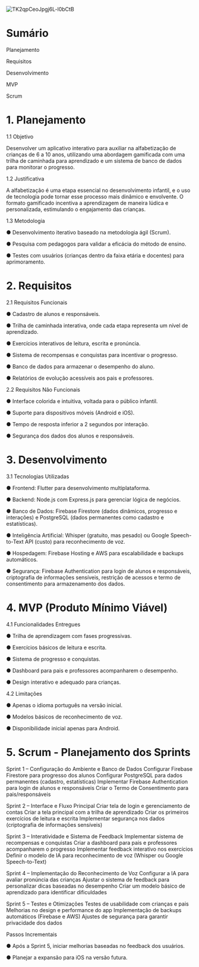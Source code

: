 ![TK2qpCeoJpgj6L-l0bCtB](https://github.com/user-attachments/assets/0f751e4f-a257-4086-bf06-0d8a7469f918)

# Sumário

Planejamento

Requisitos

Desenvolvimento

MVP

Scrum

# 1. Planejamento


1.1 Objetivo

Desenvolver um aplicativo interativo para auxiliar na alfabetização de crianças de 6 a 10 anos, utilizando uma abordagem gamificada com uma trilha de caminhada para aprendizado e um sistema de banco de dados para monitorar o progresso.


1.2 Justificativa

A alfabetização é uma etapa essencial no desenvolvimento infantil, e o uso de tecnologia pode tornar esse processo mais dinâmico e envolvente. O formato gamificado incentiva a aprendizagem de maneira lúdica e personalizada, estimulando o engajamento das crianças.


1.3 Metodologia

● Desenvolvimento iterativo baseado na metodologia ágil (Scrum).

● Pesquisa com pedagogos para validar a eficácia do método de ensino.

● Testes com usuários (crianças dentro da faixa etária e docentes) para aprimoramento.


# 2. Requisitos

  
2.1 Requisitos Funcionais


● Cadastro de alunos e responsáveis.

● Trilha de caminhada interativa, onde cada etapa representa um nível de aprendizado.

● Exercícios interativos de leitura, escrita e pronúncia.

● Sistema de recompensas e conquistas para incentivar o progresso.

● Banco de dados para armazenar o desempenho do aluno.

● Relatórios de evolução acessíveis aos pais e professores.


2.2 Requisitos Não Funcionais


● Interface colorida e intuitiva, voltada para o público infantil.

● Suporte para dispositivos móveis (Android e iOS).

● Tempo de resposta inferior a 2 segundos por interação.

● Segurança dos dados dos alunos e responsáveis.


# 3. Desenvolvimento


3.1 Tecnologias Utilizadas


● Frontend: Flutter para desenvolvimento multiplataforma.

● Backend: Node.js com Express.js para gerenciar lógica de negócios.

● Banco de Dados: Firebase Firestore (dados dinâmicos, progresso e interações) e PostgreSQL (dados permanentes como cadastro e estatísticas).

● Inteligência Artificial: Whisper (gratuito, mas pesado) ou Google Speech-to-Text API (custo) para reconhecimento de voz.

● Hospedagem: Firebase Hosting e AWS para escalabilidade e backups automáticos.

● Segurança: Firebase Authentication para login de alunos e responsáveis, criptografia de informações sensíveis, restrição de acessos e termo de consentimento para armazenamento dos dados.


# 4. MVP (Produto Mínimo Viável)


4.1 Funcionalidades Entregues


● Trilha de aprendizagem com fases progressivas.

● Exercícios básicos de leitura e escrita.

● Sistema de progresso e conquistas.

● Dashboard para pais e professores acompanharem o desempenho.

● Design interativo e adequado para crianças.


4.2 Limitações


● Apenas o idioma português na versão inicial.

● Modelos básicos de reconhecimento de voz.

● Disponibilidade inicial apenas para Android.


# 5. Scrum - Planejamento dos Sprints


Sprint 1 – Configuração do Ambiente e Banco de Dados
Configurar Firebase Firestore para progresso dos alunos Configurar PostgreSQL para dados permanentes (cadastro, estatísticas) Implementar Firebase Authentication para login de alunos e responsáveis Criar o Termo de Consentimento para pais/responsáveis

Sprint 2 – Interface e Fluxo Principal
Criar tela de login e gerenciamento de contas Criar a tela principal com a trilha de aprendizado Criar os primeiros exercícios de leitura e escrita Implementar segurança nos dados (criptografia de informações sensíveis)

Sprint 3 – Interatividade e Sistema de Feedback
Implementar sistema de recompensas e conquistas Criar a dashboard para pais e professores acompanharem o progresso Implementar feedback interativo nos exercícios Definir o modelo de IA para reconhecimento de voz (Whisper ou Google Speech-to-Text)

Sprint 4 – Implementação do Reconhecimento de Voz
Configurar a IA para avaliar pronúncia das crianças Ajustar o sistema de feedback para personalizar dicas baseadas no desempenho Criar um modelo básico de aprendizado para identificar dificuldades

Sprint 5 – Testes e Otimizações
Testes de usabilidade com crianças e pais Melhorias no design e performance do app Implementação de backups automáticos (Firebase e AWS) Ajustes de segurança para garantir privacidade dos dados

Passos Incrementais

● Após a Sprint 5, iniciar melhorias baseadas no feedback dos usuários.

● Planejar a expansão para iOS na versão futura.
